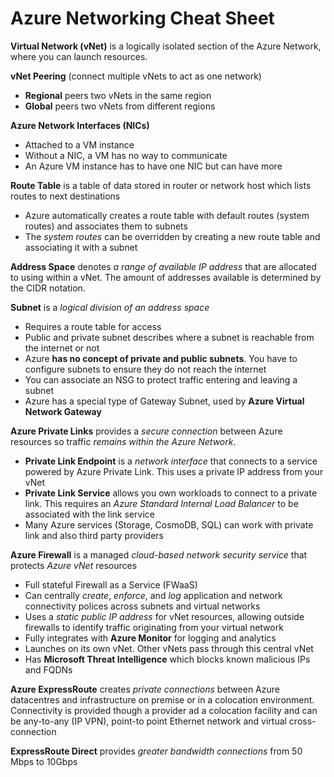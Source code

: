 # Azure Networking Cheat Sheet

**Virtual Network (vNet)** is a logically isolated section of the Azure Network, where you can launch resources.

**vNet Peering** (connect multiple vNets to act as one network)

- **Regional** peers two vNets in the same region
- **Global** peers two vNets from different regions

**Azure Network Interfaces (NICs)**

- Attached to a VM instance
- Without a NIC, a VM has no way to communicate
- An Azure VM instance has to have one NIC but can have more

**Route Table** is a table of data stored in router or network host which lists routes to next destinations

- Azure automatically creates a route table with default routes (system routes) and associates them to subnets
- The *system routes* can be overridden by creating a new route table and associating it with a subnet

**Address Space** denotes *a range of available IP address* that are allocated to using within a vNet.  The amount of addresses available is determined by the CIDR notation.

**Subnet** is a *logical division of an address space*

- Requires a route table for access
- Public and private subnet describes where a subnet is reachable from the internet or not
- Azure **has no concept of private and public subnets**.  You have to configure subnets to ensure they do not reach the internet
- You can associate an NSG to protect traffic entering and leaving a subnet
- Azure has a special type of Gateway Subnet, used by **Azure Virtual Network Gateway**

**Azure Private Links** provides a *secure connection* between Azure resources so traffic *remains within the Azure Network*.

- **Private Link Endpoint** is a *network interface* that connects to a service powered by Azure Private Link.  This uses a private IP address from your vNet
- **Private Link Service** allows you own workloads to connect to a private link.  This requires an *Azure Standard Internal Load Balancer* to be associated with the link service
- Many Azure services (Storage, CosmoDB, SQL) can work with private link and also third party providers

**Azure Firewall** is a managed *cloud-based network security service* that protects *Azure vNet* resources

- Full stateful Firewall as a Service (FWaaS)
- Can centrally *create*, *enforce*, and *log* application and network connectivity polices across subnets and virtual networks
- Uses a *static public IP address* for vNet resources, allowing outside firewalls to identify traffic originating from your virtual network
- Fully integrates with **Azure Monitor** for logging and analytics
- Launches on its own vNet.  Other vNets pass through this central vNet
- Has **Microsoft Threat Intelligence** which blocks known malicious IPs and FQDNs

**Azure ExpressRoute** creates *private connections* between Azure datacentres and infrastructure on premise or in a colocation environment.  Connectivity is provided though a provider ad a colocation facility and can be any-to-any (IP VPN), point-to point Ethernet network and virtual cross-connection

**ExpressRoute Direct** provides *greater bandwidth connections* from 50 Mbps to 10Gbps